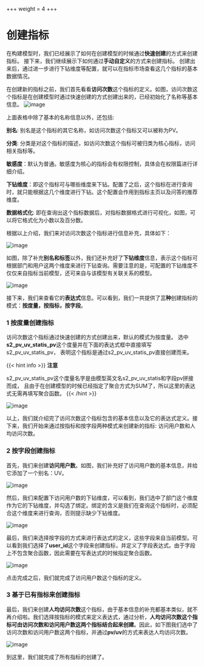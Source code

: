 +++
weight = 4
+++

# 创建指标

在构建模型时，我们已经展示了如何在创建模型的时候通过**快速创建**的方式来创建指标。 接下来，我们继续展示下如何通过**手动自定义**的方式来创建指标。
创建出来后，通过进一步进行下钻维度等配置，就可以在指标市场查看这几个指标的基本数据情况。

在创建新的指标之前，我们首先看看**访问次数**这个指标的定义。如图，访问次数这个指标是在创建模型时通过快速创建的方式创建出来的，已经初始化了名称等基本信息。
![image](https://github.com/supersonicbi/supersonic-website/assets/168408457/8459a4de-edc5-4dab-a8a5-0cf1581877d4)

上面表格中除了基本的名称信息以外，还包括:

**别名**: 别名是这个指标的其它名称，如访问次数这个指标又可以被称为PV。

**分类**: 分类是对这个指标的描述，如访问次数这个指标可被归类为核心指标，访问相关指标等。

**敏感度**：默认为普通。敏感度为核心的指标会有权限控制，具体会在权限篇进行详细介绍。

**下钻维度**：即这个指标可与哪些维度来下钻。配置了之后，这个指标在进行查询时，就只能根据这几个维度进行下钻。这个配置会作用到指标主页以及问答的推荐维度。

**数据格式化**: 即在查询出这个指标数据后，对指标数据格式进行可视化，如图，可以将它格式化为小数以及百分数。

根据以上介绍，我们来对访问次数这个指标进行信息补充，具体如下：

![image](https://github.com/supersonicbi/supersonic-website/assets/168408457/3e34df48-6ecd-4b99-94ea-64fc848436c8)

如图，除了补充**别名和标签**以外，我们还补充好了**下钻维度**信息，表示这个指标可根据部门和用户这两个维度来进行下钻查询。需要注意的是，可配置的下钻维度不仅仅来自指标当前模型，还可来自与该模型有关联关系的模型。

![image](https://github.com/supersonicbi/supersonic-website/assets/168408457/dfd5cb74-2b28-44bb-b289-8950bdda7f32)



接下来，我们来查看它的**表达式**信息。可以看到，我们一共提供了**三种**创建指标的模式：**按度量，按指标，按字段**。
### **1 按度量创建指标**
访问次数这个指标通过快速创建的方式创建出来，默认的模式为按度量。
选中**s2_pv_uv_statis_pv**这个度量并在下面的表达式框中直接填写s2_pv_uv_statis_pv，
表明这个指标是通过s2_pv_uv_statis_pv直接创建而来。

{{< hint info >}}
**注意**

s2_pv_uv_statis_pv这个度量名字是由模型英文名s2_pv_uv_statis和字段pv拼接而成，
且由于在创建模型的时候已经指定了聚合方式为SUM了，所以这里的表达式无需再填写聚合函数。
{{< /hint >}}



![image](https://github.com/supersonicbi/supersonic-website/assets/168408457/fb126873-7b86-425e-bc30-383ce78144c0)

以上，我们就介绍完了访问次数这个指标包含的基本信息以及它的表达式定义。接下来，我们开始来通过按指标和按字段两种模式来创建新的指标: 访问用户数和人均访问次数。

### **2 按字段创建指标**
首先，我们来创建**访问用户数**。如图，我们补充好了访问用户数的基本信息，并给它添加了一个别名：UV。

![image](https://github.com/supersonicbi/supersonic-website/assets/168408457/377b1dbd-9112-4ec6-811f-9f7ab37186b1)

然后，我们来配置下访问用户数的下钻维度，可以看到，我们选中了部门这个维度作为它的下钻维度，并勾选了绑定。绑定的含义是我们在查询这个指标时，必须配合这个维度来进行查询，否则提示缺少下钻维度。

![image](https://github.com/supersonicbi/supersonic-website/assets/168408457/51b71af9-bddb-40d2-8ec0-265e98bee71a)

最后，我们来选择按字段的方式来进行表达式的定义，这些字段来自当前模型。可以看到我们选择了**user_id**这个字段来创建指标，并定义了字段表达式。由于字段上不包含聚合函数，因此需要在写表达式的时候指定聚合函数。

![image](https://github.com/supersonicbi/supersonic-website/assets/168408457/f4ac362e-408e-48ec-b1fd-3fbaa0b7a119)

点击完成之后，我们就完成了访问用户数这个指标的定义。

### **3 基于已有指标来创建指标**
最后，我们来创建**人均访问次数**这个指标，由于基本信息的补充都基本类似，就不再介绍啦。我们选择按指标的模式来定义表达式，通过分析，**人均访问次数这个指标可由访问次数和访问用户数这两个指标结合起来创建**。因此，如下图我们选中了访问次数和访问用户数这两个指标，并通过**pv/uv**的方式来表达人均访问次数。

![image](https://github.com/supersonicbi/supersonic-website/assets/168408457/106bfee2-8e67-4e93-b0ab-c9ed6392612e)

到这里，我们就完成了所有指标的创建了。
